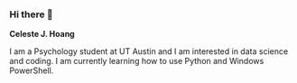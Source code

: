### Hi there 👋

**Celeste J. Hoang**

I am a Psychology student at UT Austin and I am interested in data science 
and coding. I am currently learning how to use Python and Windows PowerShell.

<!--
**cjhoang/cjhoang** is a ✨ _special_ ✨ repository because its `README.md` (this file) appears on your GitHub profile.

Here are some ideas to get you started:

- 🔭 I’m currently working on ...
- 🌱 I’m currently learning ...
- 👯 I’m looking to collaborate on ...
- 🤔 I’m looking for help with ...
- 💬 Ask me about ...
- 📫 How to reach me: ...
- 😄 Pronouns: ...
- ⚡ Fun fact: ...
-->
